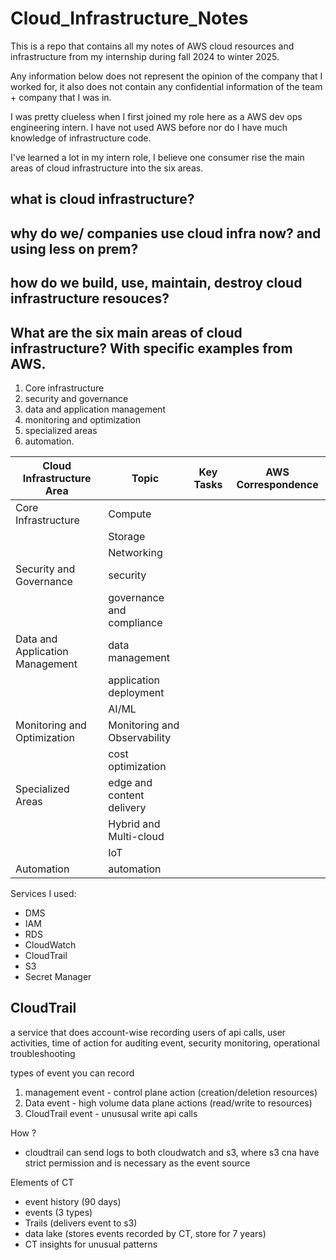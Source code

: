 # Cloud_Infrastructure_Notes
This is a repo that contains all my notes of AWS cloud resources and infrastructure from my internship during fall 2024 to winter 2025. 

Any information below does not represent the opinion of the company that I worked for, it also does not contain any confidential information of the team + company that I was in.


I was pretty clueless when I first joined my role here as a AWS dev ops engineering intern. I have not used AWS before nor do I have much knowledge of infrastructure code.

I've learned a lot in my intern role, I believe one consumer rise the main areas of cloud infrastructure into the six areas.

## what is cloud infrastructure?

## why do we/ companies use cloud infra now? and using less on prem?

## how do we build, use, maintain, destroy cloud infrastructure resouces?

## What are the six main areas of cloud infrastructure? With specific examples from AWS.
1. Core infrastructure
2. security and governance
3. data and application management
4. monitoring and optimization
5. specialized areas
6. automation.

| **Cloud Infrastructure Area**   | **Topic**                     | **Key Tasks**   | **AWS Correspondence**   |
|---------------------------------|-------------------------------|-----------------|--------------------------|
| Core Infrastructure             | Compute                      |                 |                          |
|                                 | Storage                      |                 |                          |
|                                 | Networking                   |                 |                          |
| Security and Governance         | security                     |                 |                          |
|                                 | governance and compliance    |                 |                          |
| Data and Application Management | data management              |                 |                          |
|                                 | application deployment       |                 |                          |
|                                 | AI/ML                        |                 |                          |
| Monitoring and Optimization     | Monitoring and Observability |                 |                          |
|                                 | cost optimization            |                 |                          |
| Specialized Areas               | edge and content delivery    |                 |                          |
|                                 | Hybrid and Multi-cloud       |                 |                          |
|                                 | IoT                          |                 |                          |
| Automation                      | automation                   |                 |                          |


Services I used:
- DMS
- IAM
- RDS
- CloudWatch
- CloudTrail
- S3
- Secret Manager


## CloudTrail
a service that does account-wise recording users  of api calls, user activities, time of action
for auditing event, security monitoring, operational troubleshooting 

types of event you can record 
1. management event - control plane action (creation/deletion resources)
2. Data event - high volume data plane actions (read/write to resources)
3. CloudTrail event - unususal write api calls 

How ?
- cloudtrail can send logs to both cloudwatch and s3, where s3 cna have strict permission and is necessary as the event source


Elements of CT
- event history (90 days)
- events (3 types)
- Trails (delivers event to s3)
- data lake (stores events recorded by CT, store for 7 years)
- CT insights for unusual patterns


  
